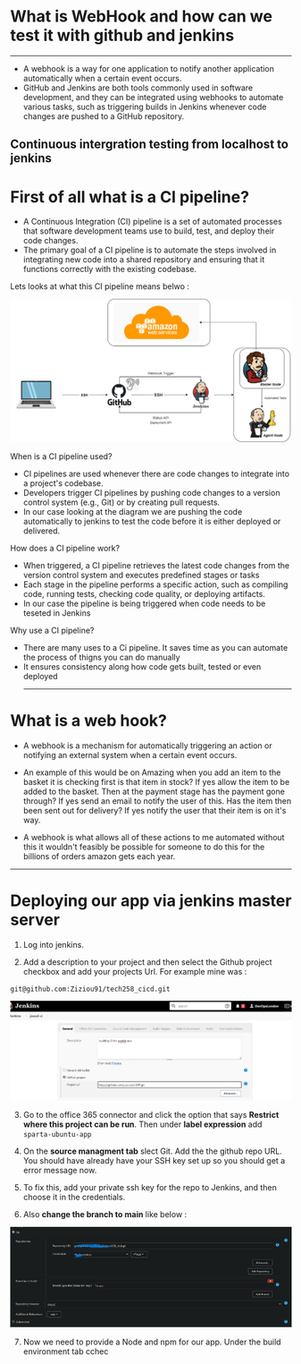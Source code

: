 # What is WebHook and how can we test it with github and jenkins 
*****************************

* A webhook is a way for one application to notify another application automatically when a certain event occurs.
* GitHub and Jenkins are both tools commonly used in software development, and they can be integrated using webhooks to automate various tasks,    such as triggering builds in Jenkins whenever code changes are pushed to a GitHub repository.


## Continuous intergration testing from localhost to jenkins 
 
 # First of all what is a CI pipeline?

 * A Continuous Integration (CI) pipeline is a set of automated processes that software development teams use to build, test, and deploy their code changes. 
 * The primary goal of a CI pipeline is to automate the steps involved in integrating new code into a shared repository and ensuring that it functions correctly with the existing codebase.

  Lets looks at what this CI pipeline means belwo : 
 

![](CICD.png)

When is a CI pipeline used?
* CI pipelines are used whenever there are code changes to integrate into a project's codebase.
* Developers trigger CI pipelines by pushing code changes to a version control system (e.g., Git) or by creating pull requests.
* In our case looking at the diagram we are pushing the code automatically to jenkins to test the code before it is either deployed or delivered.

How does a CI pipeline work?
* When triggered, a CI pipeline retrieves the latest code changes from the version control system and executes predefined stages or tasks
* Each stage in the pipeline performs a specific action, such as compiling code, running tests, checking code quality, or deploying artifacts.
* In our case the pipeline is being triggered when code needs to be teseted in Jenkins 
  
Why use a CI pipeline?
* There are many uses to a Ci pipeline. It saves time as you can automate the process of thigns you can do manually 
* It ensures consistency along how code gets built, tested or even deployed 
  ********************************



# What is a web hook?

* A webhook is a mechanism for automatically triggering an action or notifying an external system when a certain event occurs.

* An example of this would be on Amazing when you add an item to the basket it is checking first is that item in stock? If yes allow the item to be added to the basket. Then at the payment stage has the payment gone through? If yes send an email to notify the user of this. Has the item then been sent out for delivery? If yes notify the user that their item is on it's way.

* A webhook is what allows all of these actions to me automated without this it wouldn't feasibly be possible for someone to do this for the billions of orders amazon gets each year.

***********************************

# Deploying our app via jenkins master server 

1. Log into jenkins. 

2. Add a description to your project and then select the Github project checkbox and add your projects Url.
   For example mine was : 
```
git@github.com:Ziziou91/tech258_cicd.git
```

![](/images/sc.jpg)

3. Go to the office 365 connector and click the option that says **Restrict where this project can be run**. Then under **label expression** add ```sparta-ubuntu-app```


4. On the **source managment tab** slect Git. Add the the github repo URL. You should have already have your SSH key set up so you should get a error message now. 

5. To fix this, add your private ssh key for the repo to Jenkins, and then choose it in the credentials. 

6. Also **change the branch to main** like below : 

![](/images/sc2.jpg)


7. Now we need to provide a Node and npm for our app. Under the build environment tab cchec



